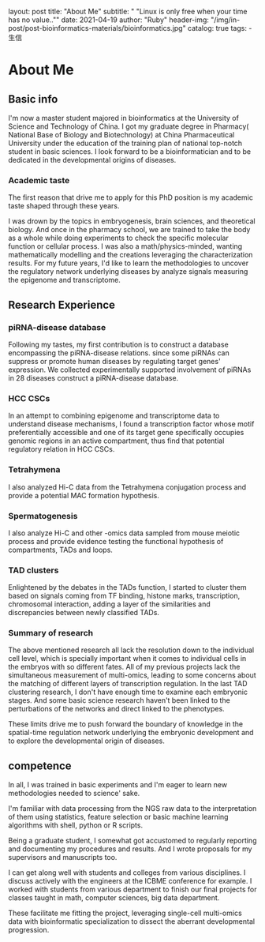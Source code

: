 layout:     post
title:      "About Me"
subtitle:   " \"Linux is only free when your time has no value..\""
date:       2021-04-19
author:     "Ruby"
header-img: "/img/in-post/post-bioinformatics-materials/bioinformatics.jpg"
catalog: true
tags:
    - 生信

# About Me

## Basic info

I'm now a master student majored in bioinformatics at the University of Science and Technology of China. I got my graduate degree in Pharmacy( National Base of Biology and Biotechnology) at China Pharmaceutical University under the education of the training plan of national top-notch student in basic sciences. I look forward to be a bioinformatician and to be dedicated in the developmental origins of diseases.

### Academic taste

The first reason that drive me to apply for this PhD position is my academic taste shaped through these years.

I was drown by the topics in embryogenesis, brain sciences, and theoretical biology.  And once in the pharmacy school, we are trained to take the body as a whole while doing experiments to check the specific molecular function or cellular process. I was also a math/physics-minded, wanting mathematically modelling and the creations leveraging the characterization results. For my future years, I'd like to learn the methodologies to uncover the regulatory network underlying diseases by analyze signals measuring the epigenome and transcriptome.

## Research Experience

### piRNA-disease database 
Following my tastes, my first contribution is to construct a database encompassing the piRNA-disease relations. since some piRNAs can suppress or promote human diseases by regulating target genes' expression. We collected experimentally supported involvement of piRNAs  in 28 diseases construct a piRNA-disease database.

### HCC CSCs
In an attempt to combining epigenome and transcriptome data to understand disease mechanisms, I found a transcription factor whose motif preferentially accessible and one of its target gene specifically occupies genomic regions in an active compartment, thus find that potential regulatory relation in HCC CSCs.

### Tetrahymena
I also analyzed Hi-C data from the Tetrahymena conjugation process and provide a potential MAC formation hypothesis.

### Spermatogenesis
I also analyze Hi-C and other -omics data sampled from mouse meiotic process and provide evidence testing the functional hypothesis of compartments, TADs and loops.

### TAD clusters
Enlightened by the debates in the TADs function, I started to cluster them based on signals coming from TF binding, histone marks, transcription, chromosomal interaction, adding a layer of the similarities and discrepancies between newly classified TADs.

### Summary of research
The above mentioned research all lack the resolution down to the individual cell level, which is specially important when it comes to individual cells in the embryos with so different fates. All of my previous projects lack the simultaneous measurement of multi-omics, leading to some concerns about the matching of different layers of transcription regulation. In the last TAD clustering research, I don't have enough time to examine each embryonic stages. And some basic science research haven't been linked to the perturbations of the networks and direct linked to the phenotypes.

These limits drive me to push forward the boundary of knowledge in the spatial-time regulation network underlying the embryonic development and to explore the developmental origin of diseases.

## competence

In all, I was trained in basic experiments and I'm eager to learn new methodologies needed to science' sake. 

I'm familiar with data processing from the NGS raw data to the interpretation of them using statistics, feature selection or basic machine learning algorithms with shell, python or R scripts.

Being a graduate student, I somewhat got accustomed to regularly reporting and documenting my procedures and results. And I wrote proposals for my supervisors and manuscripts too.

I can get along well with students and colleges from various disciplines. I discuss actively with the engineers at the ICBME conference for example. I worked with students from various department to finish our final projects for classes taught in math, computer sciences, big data department.

These facilitate me fitting the project, leveraging single-cell multi-omics data with bioinformatic specialization to dissect the aberrant developmental progression.







